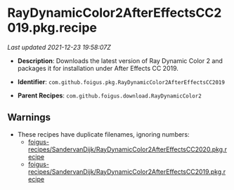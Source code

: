 # RayDynamicColor2AfterEffectsCC2019.pkg.recipe

_Last updated 2021-12-23 19:58:07Z_

- **Description**: Downloads the latest version of Ray Dynamic Color 2 and packages it for installation under After Effects CC 2019.

- **Identifier**: `com.github.foigus.pkg.RayDynamicColor2AfterEffectsCC2019`

- **Parent Recipes**: `com.github.foigus.download.RayDynamicColor2`

## Warnings

- These recipes have duplicate filenames, ignoring numbers:
    - [foigus-recipes/SandervanDijk/RayDynamicColor2AfterEffectsCC2020.pkg.recipe](/autopkg-dupe-tracker/foigus-recipes/SandervanDijk/RayDynamicColor2AfterEffectsCC2020.pkg.recipe)
    - [foigus-recipes/SandervanDijk/RayDynamicColor2AfterEffectsCC2019.pkg.recipe](/autopkg-dupe-tracker/foigus-recipes/SandervanDijk/RayDynamicColor2AfterEffectsCC2019.pkg.recipe)